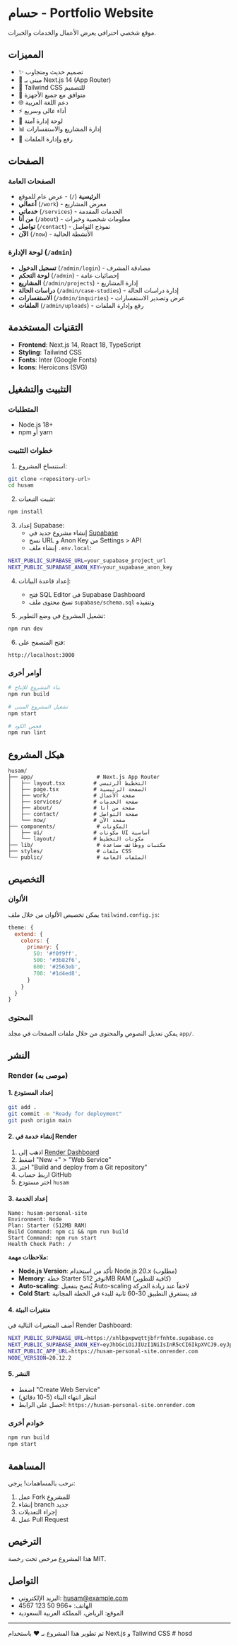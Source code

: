 # حسام - Portfolio Website

موقع شخصي احترافي يعرض الأعمال والخدمات والخبرات.

## المميزات

- ✨ تصميم حديث ومتجاوب
- 🚀 مبني بـ Next.js 14 (App Router)
- 🎨 Tailwind CSS للتصميم
- 📱 متوافق مع جميع الأجهزة
- 🌐 دعم اللغة العربية
- ⚡ أداء عالي وسريع
- 🔐 لوحة إدارة آمنة
- 📊 إدارة المشاريع والاستفسارات
- 📁 رفع وإدارة الملفات

## الصفحات

### الصفحات العامة
- **الرئيسية** (`/`) - عرض عام للموقع
- **أعمالي** (`/work`) - معرض المشاريع
- **خدماتي** (`/services`) - الخدمات المقدمة
- **من أنا** (`/about`) - معلومات شخصية وخبرات
- **تواصل** (`/contact`) - نموذج التواصل
- **الآن** (`/now`) - الأنشطة الحالية

### لوحة الإدارة (`/admin`)
- **تسجيل الدخول** (`/admin/login`) - مصادقة المشرف
- **لوحة التحكم** (`/admin`) - إحصائيات عامة
- **المشاريع** (`/admin/projects`) - إدارة المشاريع
- **دراسات الحالة** (`/admin/case-studies`) - إدارة دراسات الحالة
- **الاستفسارات** (`/admin/inquiries`) - عرض وتصدير الاستفسارات
- **الملفات** (`/admin/uploads`) - رفع وإدارة الملفات

## التقنيات المستخدمة

- **Frontend**: Next.js 14, React 18, TypeScript
- **Styling**: Tailwind CSS
- **Fonts**: Inter (Google Fonts)
- **Icons**: Heroicons (SVG)

## التثبيت والتشغيل

### المتطلبات

- Node.js 18+
- npm أو yarn

### خطوات التثبيت

1. استنساخ المشروع:

```bash
git clone <repository-url>
cd husam
```

2. تثبيت التبعيات:

```bash
npm install
```

3. إعداد Supabase:
   - إنشاء مشروع جديد في [Supabase](https://supabase.com)
   - نسخ URL و Anon Key من Settings > API
   - إنشاء ملف `.env.local`:

```bash
NEXT_PUBLIC_SUPABASE_URL=your_supabase_project_url
NEXT_PUBLIC_SUPABASE_ANON_KEY=your_supabase_anon_key
```

4. إعداد قاعدة البيانات:

   - فتح SQL Editor في Supabase Dashboard
   - نسخ محتوى ملف `supabase/schema.sql` وتنفيذه

5. تشغيل المشروع في وضع التطوير:

```bash
npm run dev
```

6. فتح المتصفح على:

```
http://localhost:3000
```

### أوامر أخرى

```bash
# بناء المشروع للإنتاج
npm run build

# تشغيل المشروع المبنى
npm start

# فحص الكود
npm run lint
```

## هيكل المشروع

```
husam/
├── app/                    # Next.js App Router
│   ├── layout.tsx         # التخطيط الرئيسي
│   ├── page.tsx           # الصفحة الرئيسية
│   ├── work/              # صفحة الأعمال
│   ├── services/          # صفحة الخدمات
│   ├── about/             # صفحة من أنا
│   ├── contact/           # صفحة التواصل
│   └── now/               # صفحة الآن
├── components/             # المكونات
│   ├── ui/                # مكونات UI أساسية
│   └── layout/            # مكونات التخطيط
├── lib/                    # مكتبات ووظائف مساعدة
├── styles/                 # ملفات CSS
└── public/                 # الملفات العامة
```

## التخصيص

### الألوان

يمكن تخصيص الألوان من خلال ملف `tailwind.config.js`:

```javascript
theme: {
  extend: {
    colors: {
      primary: {
        50: '#f0f9ff',
        500: '#3b82f6',
        600: '#2563eb',
        700: '#1d4ed8',
      }
    }
  }
}
```

### المحتوى

يمكن تعديل النصوص والمحتوى من خلال ملفات الصفحات في مجلد `app/`.

## النشر

### Render (موصى به)

#### 1. إعداد المستودع

```bash
git add .
git commit -m "Ready for deployment"
git push origin main
```

#### 2. إنشاء خدمة في Render

1. اذهب إلى [Render Dashboard](https://dashboard.render.com)
2. اضغط "New +" > "Web Service"
3. اختر "Build and deploy from a Git repository"
4. اربط حساب GitHub
5. اختر مستودع `husam`

#### 3. إعداد الخدمة

```
Name: husam-personal-site
Environment: Node
Plan: Starter (512MB RAM)
Build Command: npm ci && npm run build
Start Command: npm run start
Health Check Path: /
```

**ملاحظات مهمة:**

- **Node.js Version**: تأكد من استخدام Node.js 20.x (مطلوب)
- **Memory**: خطة Starter توفر 512MB RAM (كافية للتطوير)
- **Auto-scaling**: يُنصح بتفعيل Auto-scaling لاحقاً عند زيادة الحركة
- **Cold Start**: قد يستغرق التطبيق 30-60 ثانية للبدء في الخطة المجانية

#### 4. متغيرات البيئة

أضف المتغيرات التالية في Render Dashboard:

```bash
NEXT_PUBLIC_SUPABASE_URL=https://xhlbpxpwqttjbfrfnhte.supabase.co
NEXT_PUBLIC_SUPABASE_ANON_KEY=eyJhbGciOiJIUzI1NiIsInR5cCI6IkpXVCJ9.eyJpc3MiOiJzdXBhYmFzZSIsInJlZiI6InhobGJweHB3cXR0amJmcmZuaHRlIiwicm9sZSI6ImFub24iLCJpYXQiOjE3NTcwNzU0MjAsImV4cCI6MjA3MjY1MTQyMH0.EaHZib4DCV7-TCyqEhhEJoG5JdDzQUIf8wfvRvNHi_M
NEXT_PUBLIC_APP_URL=https://husam-personal-site.onrender.com
NODE_VERSION=20.12.2
```

#### 5. النشر

- اضغط "Create Web Service"
- انتظر انتهاء البناء (5-10 دقائق)
- احصل على الرابط: `https://husam-personal-site.onrender.com`

### خوادم أخرى

```bash
npm run build
npm start
```

## المساهمة

نرحب بالمساهمات! يرجى:

1. عمل Fork للمشروع
2. إنشاء branch جديد
3. إجراء التعديلات
4. عمل Pull Request

## الترخيص

هذا المشروع مرخص تحت رخصة MIT.

## التواصل

- البريد الإلكتروني: husam@example.com
- الهاتف: +966 50 123 4567
- الموقع: الرياض، المملكة العربية السعودية

---

تم تطوير هذا المشروع بـ ❤️ باستخدام Next.js و Tailwind CSS
#   h o s d  
 